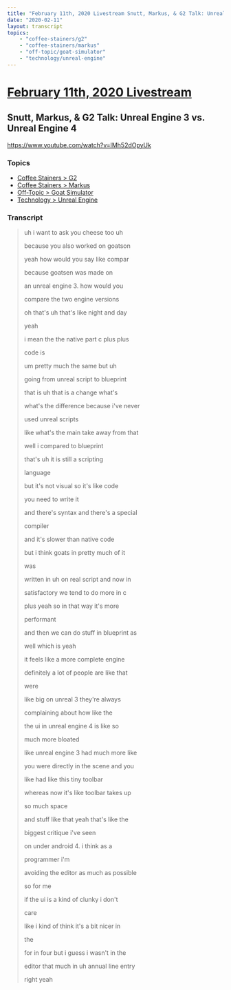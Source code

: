 ```yaml
---
title: "February 11th, 2020 Livestream Snutt, Markus, & G2 Talk: Unreal Engine 3 vs. Unreal Engine 4"
date: "2020-02-11"
layout: transcript
topics:
    - "coffee-stainers/g2"
    - "coffee-stainers/markus"
    - "off-topic/goat-simulator"
    - "technology/unreal-engine"
---
```

# [February 11th, 2020 Livestream](../2020-02-11.md)
## Snutt, Markus, & G2 Talk: Unreal Engine 3 vs. Unreal Engine 4
https://www.youtube.com/watch?v=lMh52dOpyUk

### Topics
* [Coffee Stainers > G2](../topics/coffee-stainers/g2.md)
* [Coffee Stainers > Markus](../topics/coffee-stainers/markus.md)
* [Off-Topic > Goat Simulator](../topics/off-topic/goat-simulator.md)
* [Technology > Unreal Engine](../topics/technology/unreal-engine.md)

### Transcript

> uh i want to ask you cheese too uh
>
> because you also worked on goatson
>
> yeah how would you say like compar
>
> because goatsen was made on
>
> an unreal engine 3. how would you
>
> compare the two engine versions
>
> oh that's uh that's like night and day
>
> yeah
>
> i mean the the native part c plus plus
>
> code is
>
> um pretty much the same but uh
>
> going from unreal script to blueprint
>
> that is uh that is a change what's
>
> what's the difference because i've never
>
> used unreal scripts
>
> like what's the main take away from that
>
> well i compared to blueprint
>
> that's uh it is still a scripting
>
> language
>
> but it's not visual so it's like code
>
> you need to write it
>
> and there's syntax and there's a special
>
> compiler
>
> and it's slower than native code
>
> but i think goats in pretty much of it
>
> was
>
> written in uh on real script and now in
>
> satisfactory we tend to do more in c
>
> plus yeah so in that way it's more
>
> performant
>
> and then we can do stuff in blueprint as
>
> well which is yeah
>
> it feels like a more complete engine
>
> definitely a lot of people are like that
>
> were
>
> like big on unreal 3 they're always
>
> complaining about how like the
>
> the ui in unreal engine 4 is like so
>
> much more bloated
>
> like unreal engine 3 had much more like
>
> you were directly in the scene and you
>
> like had like this tiny toolbar
>
> whereas now it's like toolbar takes up
>
> so much space
>
> and stuff like that yeah that's like the
>
> biggest critique i've seen
>
> on under android 4. i think as a
>
> programmer i'm
>
> avoiding the editor as much as possible
>
> so for me
>
> if the ui is a kind of clunky i don't
>
> care
>
> like i kind of think it's a bit nicer in
>
> the
>
> for in four but i guess i wasn't in the
>
> editor that much in uh annual line entry
>
> right yeah
>
